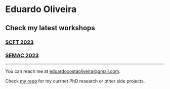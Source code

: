 # Eduardo Oliveira

## Check my latest workshops

### [SCFT 2023](https://oliveiraedu.github.io/SFCT%202023%20-%20Workshop/#/)

### [SEMAC 2023](https://oliveiraedu.github.io/SEMAC%202023/#/)

---

You can reach me at eduardocostaoliveira@gmail.com. 

Check [my repo](https://github.com/OliveiraEdu) for my currnet PhD research or other side projects.




